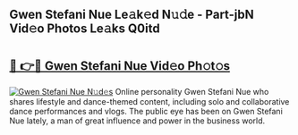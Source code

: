 ## Gwen Stefani Nue Le𝚊k𝚎d N𝚞𝚍e - Part-jbN Vid𝚎o Photos Le𝚊ks Q0itd

# <h2><a href="http://fb72raz.evod.top/?m=Gwen+Stefani+Nue">🔗 👉🔴 Gwen Stefani Nue Vid𝚎o Ph𝚘t𝚘s</a></h2>

[![Gwen Stefani Nue N𝚞d𝚎s](https://i.imgur.com/8V9OHl7.gif)](http://fb72raz.evod.top/?m=Gwen+Stefani+Nue)
Online personality Gwen Stefani Nue who shares lifestyle and dance-themed content, including solo and collaborative dance performances and vlogs. The public eye has been on Gwen Stefani Nue lately, a man of great influence and power in the business world. 
